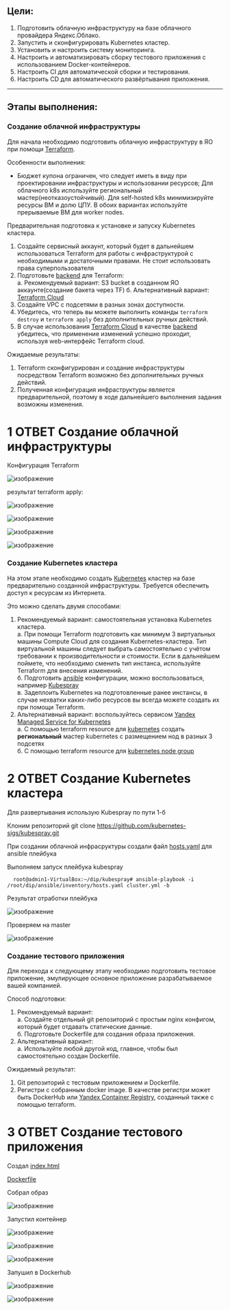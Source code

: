 ## Цели:

1. Подготовить облачную инфраструктуру на базе облачного провайдера Яндекс.Облако.
2. Запустить и сконфигурировать Kubernetes кластер.
3. Установить и настроить систему мониторинга.
4. Настроить и автоматизировать сборку тестового приложения с использованием Docker-контейнеров.
5. Настроить CI для автоматической сборки и тестирования.
6. Настроить CD для автоматического развёртывания приложения.

---
## Этапы выполнения:


### Создание облачной инфраструктуры

Для начала необходимо подготовить облачную инфраструктуру в ЯО при помощи [Terraform](https://www.terraform.io/).

Особенности выполнения:

- Бюджет купона ограничен, что следует иметь в виду при проектировании инфраструктуры и использовании ресурсов;
Для облачного k8s используйте региональный мастер(неотказоустойчивый). Для self-hosted k8s минимизируйте ресурсы ВМ и долю ЦПУ. В обоих вариантах используйте прерываемые ВМ для worker nodes.

Предварительная подготовка к установке и запуску Kubernetes кластера.

1. Создайте сервисный аккаунт, который будет в дальнейшем использоваться Terraform для работы с инфраструктурой с необходимыми и достаточными правами. Не стоит использовать права суперпользователя
2. Подготовьте [backend](https://www.terraform.io/docs/language/settings/backends/index.html) для Terraform:  
   а. Рекомендуемый вариант: S3 bucket в созданном ЯО аккаунте(создание бакета через TF)
   б. Альтернативный вариант:  [Terraform Cloud](https://app.terraform.io/)  
3. Создайте VPC с подсетями в разных зонах доступности.
4. Убедитесь, что теперь вы можете выполнить команды `terraform destroy` и `terraform apply` без дополнительных ручных действий.
5. В случае использования [Terraform Cloud](https://app.terraform.io/) в качестве [backend](https://www.terraform.io/docs/language/settings/backends/index.html) убедитесь, что применение изменений успешно проходит, используя web-интерфейс Terraform cloud.

Ожидаемые результаты:

1. Terraform сконфигурирован и создание инфраструктуры посредством Terraform возможно без дополнительных ручных действий.
2. Полученная конфигурация инфраструктуры является предварительной, поэтому в ходе дальнейшего выполнения задания возможны изменения.

# 1 ОТВЕТ Создание облачной инфраструктуры

Конфигурация Terraform 

![изображение](https://github.com/user-attachments/assets/45a401b8-40c9-4038-96fc-61f26b39202e)

результат terraform apply:

![изображение](https://github.com/user-attachments/assets/f42984e8-04a7-41f4-af2e-4ddff8f3ca38)

![изображение](https://github.com/user-attachments/assets/4ffabdc5-af99-4ed3-9516-d6d0e39af58d)

![изображение](https://github.com/user-attachments/assets/3f9aa714-6500-4e66-a17c-84745bed62e3)

![изображение](https://github.com/user-attachments/assets/8519dab6-b39a-4c17-a5a0-5196c20a531b)

### Создание Kubernetes кластера

На этом этапе необходимо создать [Kubernetes](https://kubernetes.io/ru/docs/concepts/overview/what-is-kubernetes/) кластер на базе предварительно созданной инфраструктуры.   Требуется обеспечить доступ к ресурсам из Интернета.

Это можно сделать двумя способами:

1. Рекомендуемый вариант: самостоятельная установка Kubernetes кластера.  
   а. При помощи Terraform подготовить как минимум 3 виртуальных машины Compute Cloud для создания Kubernetes-кластера. Тип виртуальной машины следует выбрать самостоятельно с учётом требовании к производительности и стоимости. Если в дальнейшем поймете, что необходимо сменить тип инстанса, используйте Terraform для внесения изменений.  
   б. Подготовить [ansible](https://www.ansible.com/) конфигурации, можно воспользоваться, например [Kubespray](https://kubernetes.io/docs/setup/production-environment/tools/kubespray/)  
   в. Задеплоить Kubernetes на подготовленные ранее инстансы, в случае нехватки каких-либо ресурсов вы всегда можете создать их при помощи Terraform.
2. Альтернативный вариант: воспользуйтесь сервисом [Yandex Managed Service for Kubernetes](https://cloud.yandex.ru/services/managed-kubernetes)  
  а. С помощью terraform resource для [kubernetes](https://registry.terraform.io/providers/yandex-cloud/yandex/latest/docs/resources/kubernetes_cluster) создать **региональный** мастер kubernetes с размещением нод в разных 3 подсетях      
  б. С помощью terraform resource для [kubernetes node group](https://registry.terraform.io/providers/yandex-cloud/yandex/latest/docs/resources/kubernetes_node_group)

# 2 ОТВЕТ Создание Kubernetes кластера

Для развертывания использую Kubespray по пути 1-б

Клоним репозиторий git clone https://github.com/kubernetes-sigs/kubespray.git

При создании облачной инфрасруктуры создали файл [hosts.yaml](https://github.com/Vadim-Nazarov/netologi/blob/main/diplom/ansible/inventory/hosts.yaml) для ansible плейбука

Выполняем запуск плейбука kubespray   

      root@admin1-VirtualBox:~/dip/kubespray# ansible-playbook -i /root/dip/ansible/inventory/hosts.yaml cluster.yml -b

Результат отработки плейбука

![изображение](https://github.com/user-attachments/assets/3cd8d743-be6d-43b5-9c46-13aade78d39a)

Проверяем на master

![изображение](https://github.com/user-attachments/assets/092c94d1-d4bd-4fe7-8040-0eca767c1fcc)

### Создание тестового приложения

Для перехода к следующему этапу необходимо подготовить тестовое приложение, эмулирующее основное приложение разрабатываемое вашей компанией.

Способ подготовки:

1. Рекомендуемый вариант:  
   а. Создайте отдельный git репозиторий с простым nginx конфигом, который будет отдавать статические данные.  
   б. Подготовьте Dockerfile для создания образа приложения.  
2. Альтернативный вариант:  
   а. Используйте любой другой код, главное, чтобы был самостоятельно создан Dockerfile.

Ожидаемый результат:

1. Git репозиторий с тестовым приложением и Dockerfile.
2. Регистри с собранным docker image. В качестве регистри может быть DockerHub или [Yandex Container Registry](https://cloud.yandex.ru/services/container-registry), созданный также с помощью terraform.

# 3 ОТВЕТ Создание тестового приложения

Создал [index.html](https://github.com/Vadim-Nazarov/netologi/blob/main/diplom/app/index.html) 

[Dockerfile](https://github.com/Vadim-Nazarov/netologi/blob/main/diplom/app/Dockerfile)

Собрал образ 

![изображение](https://github.com/user-attachments/assets/24a32442-32f5-44a7-9ae4-f17b18cb8fbc)

Запустил контейнер

![изображение](https://github.com/user-attachments/assets/3d6d3124-9cd0-4374-9207-d09128104b7f)

![изображение](https://github.com/user-attachments/assets/14bbe8ab-ac0d-46d9-a88a-1c6aa2780963)

![изображение](https://github.com/user-attachments/assets/e58b7a97-810a-4ba2-9bff-5cecfbfbd054)

Запушил в Dockerhub

![изображение](https://github.com/user-attachments/assets/b1bb0285-0fb1-466e-b074-9276a94511d0)

![изображение](https://github.com/user-attachments/assets/da610b30-4c97-45e2-a9c7-41347ee0b787)











